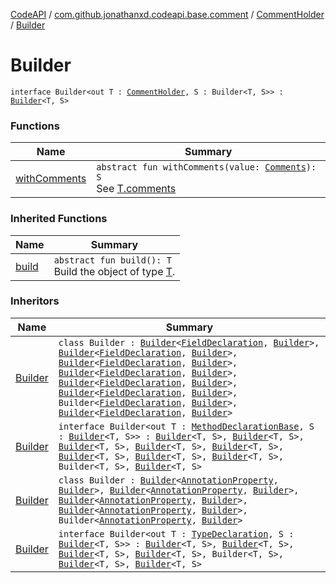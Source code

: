 [CodeAPI](../../../index.md) / [com.github.jonathanxd.codeapi.base.comment](../../index.md) / [CommentHolder](../index.md) / [Builder](.)

# Builder

`interface Builder<out T : `[`CommentHolder`](../index.md)`, S : Builder<T, S>> : `[`Builder`](../../../com.github.jonathanxd.codeapi.builder/-builder/index.md)`<T, S>`

### Functions

| Name | Summary |
|---|---|
| [withComments](with-comments.md) | `abstract fun withComments(value: `[`Comments`](../../-comments/index.md)`): S`<br>See [T.comments](../comments.md) |

### Inherited Functions

| Name | Summary |
|---|---|
| [build](../../../com.github.jonathanxd.codeapi.builder/-builder/build.md) | `abstract fun build(): T`<br>Build the object of type [T](#). |

### Inheritors

| Name | Summary |
|---|---|
| [Builder](../../../com.github.jonathanxd.codeapi.base/-field-declaration/-builder/index.md) | `class Builder : `[`Builder`](../../../com.github.jonathanxd.codeapi.base/-field-base/-builder/index.md)`<`[`FieldDeclaration`](../../../com.github.jonathanxd.codeapi.base/-field-declaration/index.md)`, `[`Builder`](../../../com.github.jonathanxd.codeapi.base/-field-declaration/-builder/index.md)`>, `[`Builder`](../../../com.github.jonathanxd.codeapi.base/-named/-builder/index.md)`<`[`FieldDeclaration`](../../../com.github.jonathanxd.codeapi.base/-field-declaration/index.md)`, `[`Builder`](../../../com.github.jonathanxd.codeapi.base/-field-declaration/-builder/index.md)`>, `[`Builder`](../../../com.github.jonathanxd.codeapi.base/-typed/-builder/index.md)`<`[`FieldDeclaration`](../../../com.github.jonathanxd.codeapi.base/-field-declaration/index.md)`, `[`Builder`](../../../com.github.jonathanxd.codeapi.base/-field-declaration/-builder/index.md)`>, `[`Builder`](../../../com.github.jonathanxd.codeapi.base/-value-holder/-builder/index.md)`<`[`FieldDeclaration`](../../../com.github.jonathanxd.codeapi.base/-field-declaration/index.md)`, `[`Builder`](../../../com.github.jonathanxd.codeapi.base/-field-declaration/-builder/index.md)`>, `[`Builder`](../../../com.github.jonathanxd.codeapi.base/-modifiers-holder/-builder/index.md)`<`[`FieldDeclaration`](../../../com.github.jonathanxd.codeapi.base/-field-declaration/index.md)`, `[`Builder`](../../../com.github.jonathanxd.codeapi.base/-field-declaration/-builder/index.md)`>, `[`Builder`](../../../com.github.jonathanxd.codeapi.base/-annotable/-builder/index.md)`<`[`FieldDeclaration`](../../../com.github.jonathanxd.codeapi.base/-field-declaration/index.md)`, `[`Builder`](../../../com.github.jonathanxd.codeapi.base/-field-declaration/-builder/index.md)`>, Builder<`[`FieldDeclaration`](../../../com.github.jonathanxd.codeapi.base/-field-declaration/index.md)`, `[`Builder`](../../../com.github.jonathanxd.codeapi.base/-field-declaration/-builder/index.md)`>, `[`Builder`](../../../com.github.jonathanxd.codeapi.base/-inner-types-holder/-builder/index.md)`<`[`FieldDeclaration`](../../../com.github.jonathanxd.codeapi.base/-field-declaration/index.md)`, `[`Builder`](../../../com.github.jonathanxd.codeapi.base/-field-declaration/-builder/index.md)`>` |
| [Builder](../../../com.github.jonathanxd.codeapi.base/-method-declaration-base/-builder/index.md) | `interface Builder<out T : `[`MethodDeclarationBase`](../../../com.github.jonathanxd.codeapi.base/-method-declaration-base/index.md)`, S : `[`Builder`](../../../com.github.jonathanxd.codeapi.base/-method-declaration-base/-builder/index.md)`<T, S>> : `[`Builder`](../../../com.github.jonathanxd.codeapi.base/-body-holder/-builder/index.md)`<T, S>, `[`Builder`](../../../com.github.jonathanxd.codeapi.base/-modifiers-holder/-builder/index.md)`<T, S>, `[`Builder`](../../../com.github.jonathanxd.codeapi.base/-return-type-holder/-builder/index.md)`<T, S>, `[`Builder`](../../../com.github.jonathanxd.codeapi.base/-parameters-holder/-builder/index.md)`<T, S>, `[`Builder`](../../../com.github.jonathanxd.codeapi.base/-generic-signature-holder/-builder/index.md)`<T, S>, `[`Builder`](../../../com.github.jonathanxd.codeapi.base/-annotable/-builder/index.md)`<T, S>, `[`Builder`](../../../com.github.jonathanxd.codeapi.base/-named/-builder/index.md)`<T, S>, `[`Builder`](../../../com.github.jonathanxd.codeapi.base/-typed/-builder/index.md)`<T, S>, Builder<T, S>, `[`Builder`](../../../com.github.jonathanxd.codeapi.base/-inner-types-holder/-builder/index.md)`<T, S>` |
| [Builder](../../../com.github.jonathanxd.codeapi.base/-annotation-property/-builder/index.md) | `class Builder : `[`Builder`](../../../com.github.jonathanxd.codeapi.base/-named/-builder/index.md)`<`[`AnnotationProperty`](../../../com.github.jonathanxd.codeapi.base/-annotation-property/index.md)`, `[`Builder`](../../../com.github.jonathanxd.codeapi.base/-annotation-property/-builder/index.md)`>, `[`Builder`](../../../com.github.jonathanxd.codeapi.base/-typed/-builder/index.md)`<`[`AnnotationProperty`](../../../com.github.jonathanxd.codeapi.base/-annotation-property/index.md)`, `[`Builder`](../../../com.github.jonathanxd.codeapi.base/-annotation-property/-builder/index.md)`>, `[`Builder`](../../../com.github.jonathanxd.codeapi.base/-annotable/-builder/index.md)`<`[`AnnotationProperty`](../../../com.github.jonathanxd.codeapi.base/-annotation-property/index.md)`, `[`Builder`](../../../com.github.jonathanxd.codeapi.base/-annotation-property/-builder/index.md)`>, `[`Builder`](../../../com.github.jonathanxd.codeapi.base/-return-type-holder/-builder/index.md)`<`[`AnnotationProperty`](../../../com.github.jonathanxd.codeapi.base/-annotation-property/index.md)`, `[`Builder`](../../../com.github.jonathanxd.codeapi.base/-annotation-property/-builder/index.md)`>, Builder<`[`AnnotationProperty`](../../../com.github.jonathanxd.codeapi.base/-annotation-property/index.md)`, `[`Builder`](../../../com.github.jonathanxd.codeapi.base/-annotation-property/-builder/index.md)`>` |
| [Builder](../../../com.github.jonathanxd.codeapi.base/-type-declaration/-builder/index.md) | `interface Builder<out T : `[`TypeDeclaration`](../../../com.github.jonathanxd.codeapi.base/-type-declaration/index.md)`, S : `[`Builder`](../../../com.github.jonathanxd.codeapi.base/-type-declaration/-builder/index.md)`<T, S>> : `[`Builder`](../../../com.github.jonathanxd.codeapi.base/-modifiers-holder/-builder/index.md)`<T, S>, `[`Builder`](../../../com.github.jonathanxd.codeapi.base/-qualified-named/-builder/index.md)`<T, S>, `[`Builder`](../../../com.github.jonathanxd.codeapi.base/-generic-signature-holder/-builder/index.md)`<T, S>, `[`Builder`](../../../com.github.jonathanxd.codeapi.base/-annotable/-builder/index.md)`<T, S>, Builder<T, S>, `[`Builder`](../../../com.github.jonathanxd.codeapi.base/-inner-types-holder/-builder/index.md)`<T, S>, `[`Builder`](../../../com.github.jonathanxd.codeapi.base/-elements-holder/-builder/index.md)`<T, S>` |
